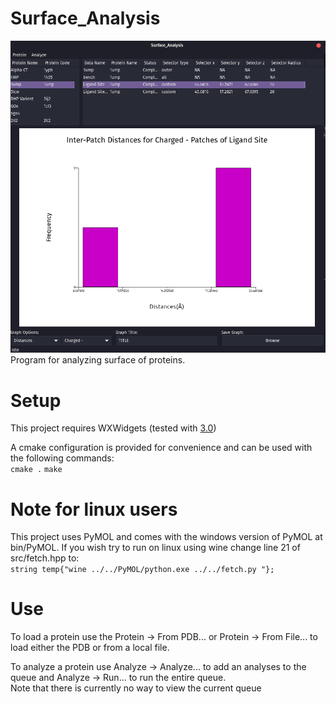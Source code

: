 # Surface_Analysis
<img src="SA.png">
Program for analyzing surface of proteins. 


# Setup
This project requires WXWidgets (tested with [3.0](https://github.com/wxWidgets/wxWidgets/releases/tag/v3.0.5)) 

A cmake configuration is provided for convenience and can be used with the following commands: <br>
`cmake .` 
`make`

# Note for linux users
This project uses PyMOL and comes with the windows version of PyMOL at bin/PyMOL. If you wish try to run on linux using wine change line 21 of src/fetch.hpp to: <br>
`string temp{"wine ../../PyMOL/python.exe ../../fetch.py "};`

# Use
To load a protein use the Protein -> From PDB... or Protein -> From File... to load either the PDB or from a local file.

To analyze a protein use Analyze -> Analyze... to add an analyses to the queue and Analyze -> Run... to run the entire queue. <br>
Note that there is currently no way to view the current queue

